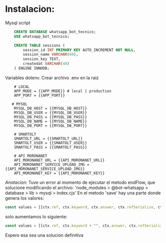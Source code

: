 # Instalacion:

Mysql script

```sql
    CREATE DATABASE whatsapp_bot_tecnico;
    USE whatsapp_bot_tecnico;

    CREATE TABLE sessions (
        session_id INT PRIMARY KEY AUTO_INCREMENT NOT NULL,
        session_name VARCHAR(60),
        session_key TEXT,
        createdat VARCHAR(40)
    ) ENGINE INNODB;
```

Variables dotenv. Crear archivo .env en la raiz

```enviroment
    # LOCAL
    APP_MODE = {{APP_MODE}} # local | production
    APP_PORT = {{APP_PORT}}

   # MYSQL
    MYSQL_DB_HOST = {{MYSQL_DB_HOST}}
    MYSQL_DB_USER = {{MYSQL_DB_USER}}
    MYSQL_DB_PASS = {{MYSQL_DB_PASS}}
    MYSQL_DB_NAME = {{MYSQL_DB_NAME}}
    MYSQL_DB_PORT = {{MYSQL_DB_PORT}}

    # SMARTOLT
    SMARTOLT_URL = {{SMARTOLT_URL}}
    SMARTOLT_USER = {{SMARTOLT_USER}}
    SMARTOLT_PASS = {{SMARTOLT_PASS}}

    # API MORONANET
    API_MORONANET_URL = {{API_MORONANET_URL}}
    API_MORONANET_SERVICE_UPLOAD_IMG = {{API_MORONANET_SERVICE_UPLOAD_IMG}}
    API_MORONANET_KEY = {{API_MORONANET_KEY}}
```

_Anotacion:_
Tuve un error al momento de ejecutar el metodo endFlow, que solucione modificando el archivo: 'node_modules > @bot-whatsapp > database > lib > mysql > index.cjs'
En el metodo 'save' hay una parte donde genera los valores:

```cjs
const values = [[ctx.ref, ctx.keyword, ctx.answer, ctx.refSerialize, ctx.from, JSON.stringify(ctx.options)]];
```

solo aumentamos lo siguiente:

```cjs
const values = [[ctx.ref, ctx.keyword + "", ctx.answer, ctx.refSerialize, ctx.from, JSON.stringify(ctx.options)]];
```

Espero esa sea una solucion definitiva
